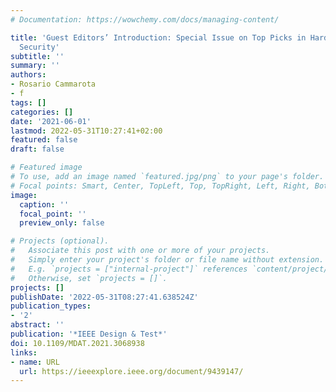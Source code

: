 ```yaml
---
# Documentation: https://wowchemy.com/docs/managing-content/

title: 'Guest Editors’ Introduction: Special Issue on Top Picks in Hardware and Embedded
  Security'
subtitle: ''
summary: ''
authors:
- Rosario Cammarota
- f
tags: []
categories: []
date: '2021-06-01'
lastmod: 2022-05-31T10:27:41+02:00
featured: false
draft: false

# Featured image
# To use, add an image named `featured.jpg/png` to your page's folder.
# Focal points: Smart, Center, TopLeft, Top, TopRight, Left, Right, BottomLeft, Bottom, BottomRight.
image:
  caption: ''
  focal_point: ''
  preview_only: false

# Projects (optional).
#   Associate this post with one or more of your projects.
#   Simply enter your project's folder or file name without extension.
#   E.g. `projects = ["internal-project"]` references `content/project/deep-learning/index.md`.
#   Otherwise, set `projects = []`.
projects: []
publishDate: '2022-05-31T08:27:41.638524Z'
publication_types:
- '2'
abstract: ''
publication: '*IEEE Design & Test*'
doi: 10.1109/MDAT.2021.3068938
links:
- name: URL
  url: https://ieeexplore.ieee.org/document/9439147/
---
```

